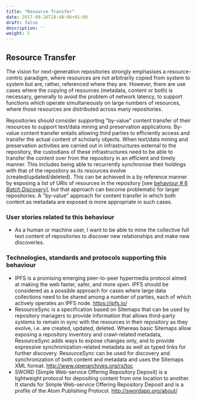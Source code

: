 ```yaml
---
title: "Resource Transfer"
date: 2017-09-26T20:48:06+01:00
draft: false
description: ''
weight: 5
---
```


## Resource Transfer
The vision for next-generation repositories strongly emphasises a resource-centric paradigm, where resources are not arbitrarily copied from system to system but are, rather, referenced where they are. However, there are use cases where the copying of resources (metadata, content or both) is necessary, generally to avoid the problem of network latency, to support functions which operate simultaneously on large numbers of resources, where those resources are distributed across many repositories.

Repositories should consider supporting "by-value" content transfer of their resources to support text/data mining and preservation applications. By-value content transfer entails allowing third parties to efficiently access and transfer the actual content of scholarly objects. When text/data mining and preservation activities are carried out in infrastructures external to the repository, the custodians of these infrastructures need to be able to transfer the content over from the repository in an efficient and timely manner. This includes being able to  recurrently synchronise their holdings with that of the repository as its resources evolve (created/updated/deleted). This can be achieved in a by reference manner by exposing a list of URIs of resources in the repository [see [behaviour # 6 *Batch Discovery*](/behaviour/batch-discovery/)], but that approach can become problematic for larger repositories. A "by-value" approach for content transfer in which both content as metadata are exposed is more appropriate in such cases. 


### User stories related to this behaviour
* As a human or machine user, I want to be able to mine the collective full text content of repositories to discover new relationships and make new discoveries.


### Technologies, standards and protocols supporting this behaviour
* IPFS is a promising emerging peer-to-peer hypermedia protocol aimed at making the web faster, safer, and more open. IPFS should be considered as a possible approach for cases where large data collections need to be shared among a number of parties, each of which actively operates an IPFS node. https://ipfs.io/
* ResourceSync is a specification based on Sitemaps that can be used by repository managers to provide information that allows third-party systems to remain in sync with the resources in their repository as they evolve, i.e. are created, updated, deleted. Whereas basic Sitemaps allow exposing a repository inventory and crawl-related metadata, ResourceSync adds ways to expose changes only, and to provide expressive synchronization-related metadata as well as typed links for further discovery. ResourceSync can be used for discovery and synchronization of both content and metadata and uses the Sitemaps XML format. http://www.openarchives.org/rs/toc
* SWORD (Simple Web-service Offering Repository Deposit) is a lightweight protocol for depositing content from one location to another.  It stands for Simple Web-service Offering Repository Deposit and is a profile of the Atom Publishing Protocol. http://swordapp.org/about/

